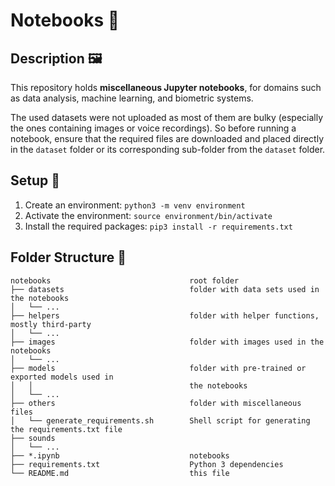 # Notebooks 📓

## Description 🖼️

This repository holds **miscellaneous Jupyter notebooks**, for domains such as data analysis, machine learning, and biometric systems.

The used datasets were not uploaded as most of them are bulky (especially the ones containing images or voice recordings). So before running a notebook, ensure that the required files are downloaded and placed directly in the `dataset` folder or its corresponding sub-folder from the `dataset` folder.

## Setup 🔧

1. Create an environment: `python3 -m venv environment`
2. Activate the environment: `source environment/bin/activate`
3. Install the required packages: `pip3 install -r requirements.txt`

## Folder Structure 📁

```
notebooks                               root folder
├── datasets                            folder with data sets used in the notebooks
│   └── ...
├── helpers                             folder with helper functions, mostly third-party
│   └── ...
├── images                              folder with images used in the notebooks
│   └── ...
├── models                              folder with pre-trained or exported models used in
│   │                                   the notebooks
│   └── ...
├── others                              folder with miscellaneous files
│   └── generate_requirements.sh        Shell script for generating the requirements.txt file
├── sounds
│   └── ...
├── *.ipynb                             notebooks
├── requirements.txt                    Python 3 dependencies
└── README.md                           this file
```